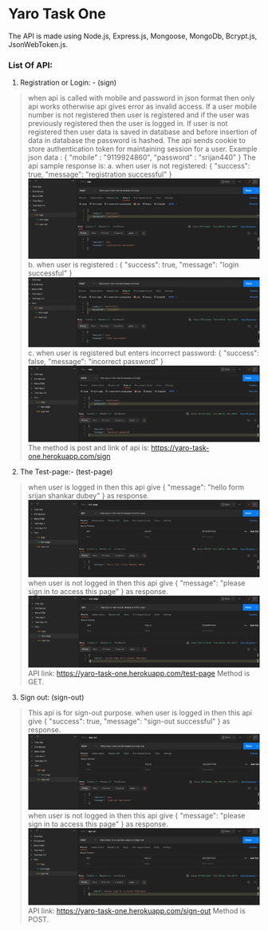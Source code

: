 # Yaro Task One

The API is made using Node.js, Express.js, Mongoose, MongoDb, Bcrypt.js, JsonWebToken.js.

### List Of API:
1. Registration or Login: - (sign)
> when api is called with mobile and password in json format then only api works otherwise api gives error as invalid access.
> If a user mobile number is not registered then user is registered and if the user was previously registered then the user is logged in.
> If user is not registered then user data is saved in database and before insertion of data in database the password is hashed.
> The api sends cookie to store authentication token for maintaining session for a user.
> Example json data : { "mobile" : "9119924860", "password" : "srijan440" }
> The api sample response is:
    a. when user is not registered: { "success": true, "message": "registration successful" }
        ![unregistered user](https://github.com/srijan450/images/blob/main/yaro-registration-sucessful-taskOne.png)
    b. when user is registered : { "success": true, "message": "login successful" }
        ![login successful](https://raw.githubusercontent.com/srijan450/images/main/yaro-login-successful-taskOne.png)
    c. when user is registered but enters incorrect password: { "success": false, "message": "incorrect password" }
        ![incorrect password](https://raw.githubusercontent.com/srijan450/images/main/yaro-login-incorrect-password-taskOne.png)
> The method is post and link of api is: https://yaro-task-one.herokuapp.com/sign

2. The Test-page:-  (test-page)
> when user is logged in then this api give { "message": "hello form srijan shankar dubey" } as response.
      ![](https://raw.githubusercontent.com/srijan450/images/main/test-page-authenticated-taskOne.png)
> when user is not logged in then this api give { "message": "please sign in to access this page" } as response.
      ![](https://raw.githubusercontent.com/srijan450/images/main/test-page-unauthenticated-taskOne.png)
> API link: https://yaro-task-one.herokuapp.com/test-page
> Method is GET.

3. Sign out: (sign-out)
> This api is for sign-out purpose.
> when user is logged in then this api give { "success": true, "message": "sign-out successful" } as response.
       ![](https://raw.githubusercontent.com/srijan450/images/main/sign-out-authenticated-taskOne.png)
> when user is not logged in then this api give { "message": "please sign in to access this page" } as response.
       ![](https://raw.githubusercontent.com/srijan450/images/main/sign-out-unauthenticated-taskOne.png)
> API link: https://yaro-task-one.herokuapp.com/sign-out
> Method is POST.
